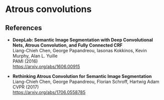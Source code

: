 Atrous convolutions
===================

References
----------

- <b id="chen2017rethinking"></b>
  **DeepLab: Semantic Image Segmentation with Deep Convolutional Nets, Atrous Convolution, and Fully Connected CRF** <br/>
  Liang-Chieh Chen, George Papandreou, Iasonas Kokkinos, Kevin Murphy, Alan L. Yuille <br/>
  PAMI (2016) <br/>
  https://arxiv.org/abs/1606.00915
  
- <b id="chen2017rethinking"></b>
  **Rethinking Atrous Convolution for Semantic Image Segmentation** <br/>
  Liang-Chieh Chen, George Papandreou, Florian Schroff, Hartwig Adam <br/>
  CVPR (2017) <br/>
  https://arxiv.org/abs/1706.0558785
